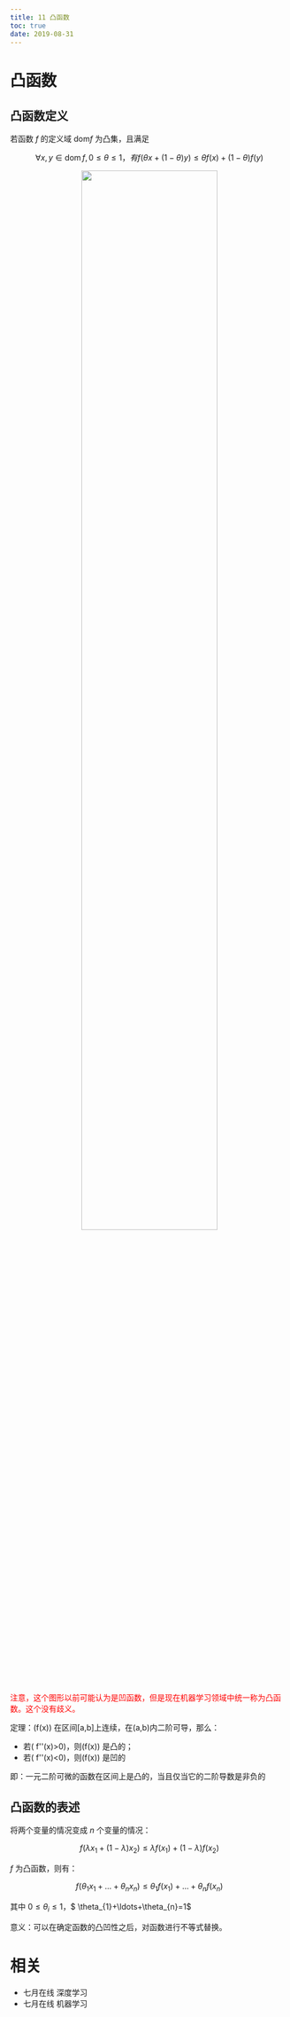 ```yaml
---
title: 11 凸函数
toc: true
date: 2019-08-31
---
```


# 凸函数

## 凸函数定义


若函数 $f$ 的定义域 $\mathrm{dom}f$ 为凸集，且满足

$$
\forall x,y\in \mathrm{dom}\, f,0\leq \theta\leq 1，有 f(\theta x+(1-\theta)y)\leq \theta f(x)+(1-\theta)f(y)
$$


<p align="center">
    <img width="70%" height="70%" src="http://images.iterate.site/blog/image/180727/KE188c6BBj.png?imageslim">
</p>

<span style="color:red;">注意，这个图形以前可能认为是凹函数，但是现在机器学习领域中统一称为凸函数。这个没有歧义。</span>


定理：\(f(x)\) 在区间[a,b]上连续，在(a,b)内二阶可导，那么：


- 若\( f''(x)>0\)，则\(f(x)\) 是凸的；
- 若\( f''(x)<0\)，则\(f(x)\) 是凹的

即：一元二阶可微的函数在区间上是凸的，当且仅当它的二阶导数是非负的

## 凸函数的表述


将两个变量的情况变成 $n$ 个变量的情况：

$$
f\left(\lambda x_{1}+(1-\lambda) x_{2}\right) \leq \lambda f\left(x_{1}\right)+(1-\lambda) f\left(x_{2}\right)
$$

$f$ 为凸函数，则有：

$$
f\left(\theta_{1} x_{1}+\ldots+\theta_{n} x_{n}\right) \leq \theta_{1} f\left(x_{1}\right)+\ldots+\theta_{n} f\left(x_{n}\right)
$$

其中 $0 \leq \theta_{i} \leq 1$，$ \theta_{1}+\ldots+\theta_{n}=1$


意义：可以在确定函数的凸凹性之后，对函数进行不等式替换。



# 相关

- 七月在线 深度学习
- 七月在线 机器学习
